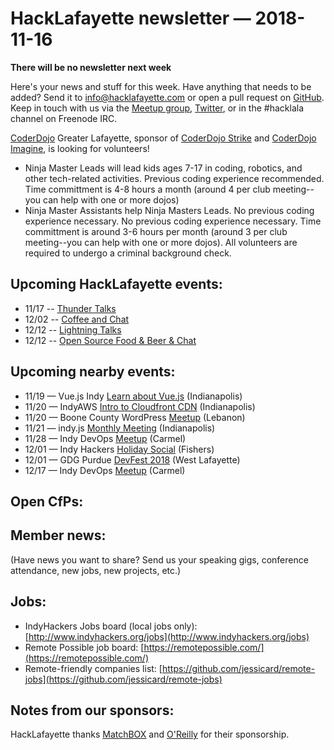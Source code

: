 # HackLafayette newsletter — 2018-11-16

**There will be no newsletter next week**

Here's your news and stuff for this week. Have anything that needs to be added? Send it to info@hacklafayette.com or open a pull request on [GitHub](https://github.com/hacklafayette/newsletter). Keep in touch with us via the [Meetup group](https://www.meetup.com/hacklafayette/), [Twitter](https://twitter.com/hacklafayette), or in the #hacklala channel on Freenode IRC.

[CoderDojo](http://www.greaterlafayettecommerce.com/greater-lafayette-coder-dojo) Greater Lafayette, sponsor of [CoderDojo Strike](http://www.signupgenius.com/go/5080945aea62ea5f49-coderdojo) and [CoderDojo Imagine](http://www.signupgenius.com/go/5080945aea62ea5f49-coderdojo1), is looking for volunteers!

- Ninja Master Leads will lead kids ages 7-17 in coding, robotics, and other tech-related activities. Previous coding experience recommended. Time committment is 4-8 hours a month (around 4 per club meeting--you can help with one or more dojos)
- Ninja Master Assistants help Ninja Masters Leads. No previous coding experience necessary.
  No previous coding experience necessary. Time committment is around 3-6 hours per month (around 3 per club meeting--you can help with one or more dojos). All volunteers are required to undergo a criminal background check.

## Upcoming HackLafayette events:

- 11/17 -- [Thunder Talks ](https://www.meetup.com/hacklafayette/events/253414559/)
- 12/02 -- [Coffee and Chat](https://www.meetup.com/hacklafayette/events/fmlpkqyxpbhc/)
- 12/12 -- [Lightning Talks](https://www.meetup.com/hacklafayette/events/vkwlfpyxqbqb/)
- 12/12 -- [Open Source Food & Beer & Chat](https://www.meetup.com/hacklafayette/events/rzscgqyxqbqb/)

## Upcoming nearby events:

- 11/19 — Vue.js Indy [Learn about Vue.js](https://www.meetup.com/vuejsindy/events/249029640/) (Indianapolis)
- 11/20 — IndyAWS [Intro to Cloudfront CDN](https://www.meetup.com/IndyAWS/events/sjrtmpyxpbbc/) (Indianapolis)
- 11/20 — Boone County WordPress [Meetup](https://www.meetup.com/Boone-County-WordPress-Meetup/events/jlbhvpyxpbbc/) (Lebanon)
- 11/21 — indy.js [Monthly Meeting](https://www.meetup.com/indyjs/events/ljvvdpyxpbcc/) (Indianapolis)
- 11/28 — Indy DevOps [Meetup](https://www.meetup.com/IndyDevOps/events/jwvfcqyxpblc/) (Carmel)
- 12/01 — Indy Hackers [Holiday Social](http://www.indyhackers.org/holiday-social-2018) (Fishers)
- 12/01 — GDG Purdue [DevFest 2018](https://www.meetup.com/gdgpurdue/events/254493861/) (West Lafayette)
- 12/17 — Indy DevOps [Meetup](https://www.meetup.com/IndyDevOps/events/jwvfcqyxqbgc/) (Carmel)

## Open CfPs:

## Member news:

(Have news you want to share? Send us your speaking gigs, conference attendance, new jobs, new projects, etc.)

## Jobs:

- IndyHackers Jobs board (local jobs only): [http://www.indyhackers.org/jobs](http://www.indyhackers.org/jobs)
- Remote Possible job board: [https://remotepossible.com/](https://remotepossible.com/)
- Remote-friendly companies list: [https://github.com/jessicard/remote-jobs](https://github.com/jessicard/remote-jobs)

## Notes from our sponsors:

HackLafayette thanks [MatchBOX](http://matchboxstudio.org/) and [O'Reilly](http://www.oreilly.com/) for their sponsorship.
